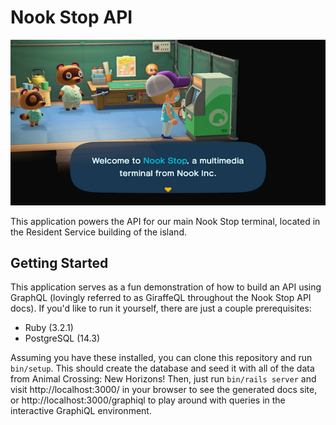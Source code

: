 # Nook Stop API

<center>

![Welcome to Nook Stop, a multimedia terminal from Nook Inc.](/public/assets/images/nook-stop-terminal.png)

</center>

This application powers the API for our main Nook Stop terminal, located in the Resident Service building of the island.

## Getting Started

This application serves as a fun demonstration of how to build an API using GraphQL (lovingly referred to as GiraffeQL throughout the Nook Stop API docs). If you'd like to run it yourself, there are just a couple prerequisites:

* Ruby (3.2.1)
* PostgreSQL (14.3)

Assuming you have these installed, you can clone this repository and run `bin/setup`. This should create the database and seed it with all of the data from Animal Crossing: New Horizons! Then, just run `bin/rails server` and visit http://localhost:3000/ in your browser to see the generated docs site, or http://localhost:3000/graphiql to play around with queries in the interactive GraphiQL environment.
